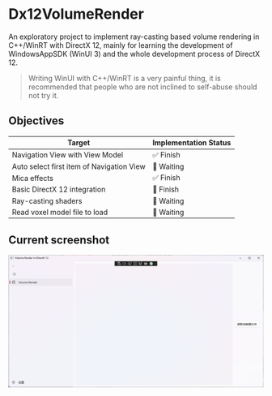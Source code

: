 # Dx12VolumeRender

An exploratory project to implement ray-casting based volume rendering in C++/WinRT with DirectX 12, mainly for learning the development of WindowsAppSDK (WinUI 3) and the whole development process of DirectX 12.

> Writing WinUI with C++/WinRT is a very painful thing, it is recommended that people who are not inclined to self-abuse should not try it.

## Objectives

| Target | Implementation Status |
|  ----  | ----  |
| Navigation View with View Model | :white_check_mark: Finish |
| Auto select first item of Navigation View | :black_square_button: Waiting |
| Mica effects | :white_check_mark: Finish |
| Basic DirectX 12 integration | :black_square_button: Finish |
| Ray-casting shaders | :black_square_button: Waiting |
| Read voxel model file to load | :black_square_button: Waiting |

## Current screenshot

![Current Screenshot](https://github.com/sxlllslgh/Dx12VolumeRender/blob/master/screenshot.png)
